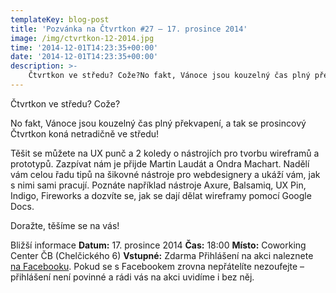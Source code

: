 ```yaml
---
templateKey: blog-post
title: 'Pozvánka na Čtvrtkon #27 – 17. prosince 2014'
image: /img/ctvrtkon-12-2014.jpg
time: '2014-12-01T14:23:35+00:00'
date: '2014-12-01T14:23:35+00:00'
description: >-
    Čtvrtkon ve středu? Cože?No fakt, Vánoce jsou kouzelný čas plný překvapení, a tak se prosincový Čtvrtkon koná netradičně ve středu!Těšit se můžete na UX punč a 2 koledy o nástrojích...
---
```

Čtvrtkon ve středu? Cože?

No fakt, Vánoce jsou kouzelný čas plný překvapení, a tak se prosincový Čtvrtkon koná netradičně ve středu!

Těšit se můžete na UX punč a 2 koledy o nástrojích pro tvorbu wireframů a prototypů. Zazpívat nám je přijde Martin Laudát a Ondra Machart. Nadělí vám celou řadu tipů na šikovné nástroje pro webdesignery a ukáží vám, jak s nimi sami pracují. Poznáte například nástroje Axure, Balsamiq, UX Pin, Indigo, Fireworks a dozvíte se, jak se dají dělat wireframy pomocí Google Docs.

Doražte, těšíme se na vás!

Bližší informace **Datum:** 17. prosince 2014 **Čas:** 18:00 **Místo:** Coworking Center ČB (Chelčického 6) **Vstupné:** Zdarma Přihlášení na akci naleznete [na Facebooku](https://www.facebook.com/events/745825645502296/). Pokud se s Facebookem zrovna nepřátelíte nezoufejte – přihlášení není povinné a rádi vás na akci uvidíme i bez něj.
